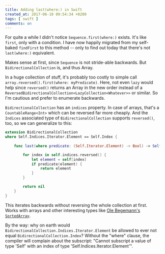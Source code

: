 ```yaml
---
title: Adding last(where:) in Swift
created_at: 2017-06-10 09:54:34 +0200
tags: [ swift ]
comments: on
---
```


For quite a while I didn't notice `Sequence.first(where:)` exists. It's like `first`, only with a condition. I have now happily migrated from my self-baked `findFirst` to this method -- only to find out today that there's not `last(where:)` equivalent.

Makes sense at first, since `Sequence` is not stride-able backwards. But `BidirectionalCollection` is, and thus Array.

In a huge collection of stuff, it's probably too costly to simple call `array.reversed().first(where: myPredicate)`. Here, not even `lazy` would help since `reversed()` returns an Array in the new order instead of a `ReversedBidirectionalCollection<LazyCollection<Whatever>>` or similar. So I'm cautious and prefer to enumerate backwards.

`BidirectionalCollection` has an `indices` property. In case of arrays, that's a `CountableRange<Int>` which can be reversed far more cheaply. And the `Indices` associated type of `BidirectionalCollection` supports `reversed()`, too, so we can generalize to this:

```swift
extension BidirectionalCollection
where Self.Indices.Iterator.Element == Self.Index {
 
    func last(where predicate: (Self.Iterator.Element) -> Bool) -> Self.Iterator.Element? {

        for index in self.indices.reversed() {
            let element = self[index]
            if predicate(element) {
                return element
            }
        }

        return nil
    }
}
```

This iterates backwards without reversing the whole collection at first. Works with arrays and other interesting types like [Ole Begemann's `SortedArray`](https://github.com/ole/SortedArray).

By the way: why on earth would `BidirectionalCollection.Indices.Iterator.Element` be allowed to ever not equal `BidirectionalCollection.Index`? Without the "where" clause, the compiler will complain about the subscript: "Cannot subscript a value of type 'Self' with an index of type 'Self.Indices.Iterator.Element'".
